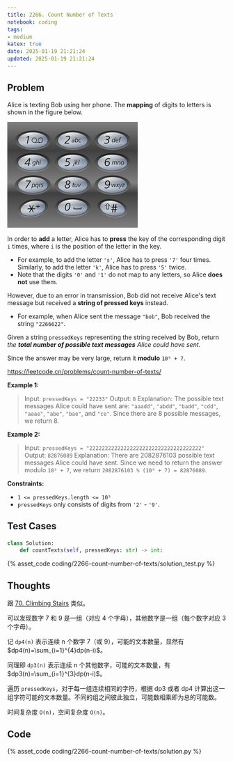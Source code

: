 ```yaml
---
title: 2266. Count Number of Texts
notebook: coding
tags:
- medium
katex: true
date: 2025-01-19 21:21:24
updated: 2025-01-19 21:21:24
---
```

## Problem

Alice is texting Bob using her phone. The **mapping** of digits to letters is shown in the figure below.

![telephone|200](2266-count-number-of-texts/telephone.png)

In order to **add** a letter, Alice has to **press** the key of the corresponding digit `i` times, where `i` is the position of the letter in the key.

- For example, to add the letter `'s'`, Alice has to press `'7'` four times. Similarly, to add the letter `'k'`, Alice has to press `'5'` twice.
- Note that the digits `'0'` and `'1'` do not map to any letters, so Alice **does not** use them.

However, due to an error in transmission, Bob did not receive Alice's text message but received a **string of pressed keys** instead.

- For example, when Alice sent the message `"bob"`, Bob received the string `"2266622"`.

Given a string `pressedKeys` representing the string received by Bob, return _the **total number of possible text messages** Alice could have sent_.

Since the answer may be very large, return it **modulo** `10⁹ + 7`.

<https://leetcode.cn/problems/count-number-of-texts/>

**Example 1:**

> Input: `pressedKeys = "22233"`
> Output: `8`
> Explanation:
> The possible text messages Alice could have sent are:
> `"aaadd"`, `"abdd"`, `"badd"`, `"cdd"`, `"aaae"`, `"abe"`, `"bae"`, and `"ce"`.
> Since there are 8 possible messages, we return 8.

**Example 2:**

> Input: `pressedKeys = "222222222222222222222222222222222222"`
> Output: `82876089`
> Explanation:
> There are 2082876103 possible text messages Alice could have sent.
> Since we need to return the answer modulo `10⁹ + 7`, we return `2082876103 % (10⁹ + 7) = 82876089`.

**Constraints:**

- `1 <= pressedKeys.length <= 10⁵`
- `pressedKeys` only consists of digits from `'2'` - `'9'`.

## Test Cases

``` python
class Solution:
    def countTexts(self, pressedKeys: str) -> int:
```

{% asset_code coding/2266-count-number-of-texts/solution_test.py %}

## Thoughts

跟 [70. Climbing Stairs](70-climbing-stairs) 类似。

可以发现数字 7 和 9 是一组（对应 4 个字母），其他数字是一组（每个数字对应 3 个字母）。

记 `dp4(n)` 表示连续 n 个数字 7（或 9），可能的文本数量，显然有 $dp4(n)=\sum_{i=1}^{4}dp(n-i)$。

同理即 `dp3(n)` 表示连续 n 个其他数字，可能的文本数量，有 $dp3(n)=\sum_{i=1}^{3}dp(n-i)$。

遍历 `pressedKeys`，对于每一组连续相同的字符，根据 dp3 或者 dp4 计算出这一组字符可能的文本数量。不同的组之间彼此独立，可能数相乘即为总的可能数。

时间复杂度 `O(n)`，空间复杂度 `O(n)`。

## Code

{% asset_code coding/2266-count-number-of-texts/solution.py %}
